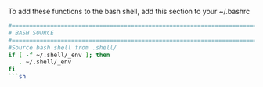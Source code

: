 To add these functions to the bash shell, add this section to your ~/.bashrc

```sh
#=================================================================================================#
# BASH SOURCE
#=================================================================================================#
#Source bash shell from .shell/ 
if [ -f ~/.shell/_env ]; then
   . ~/.shell/_env
fi
```sh
